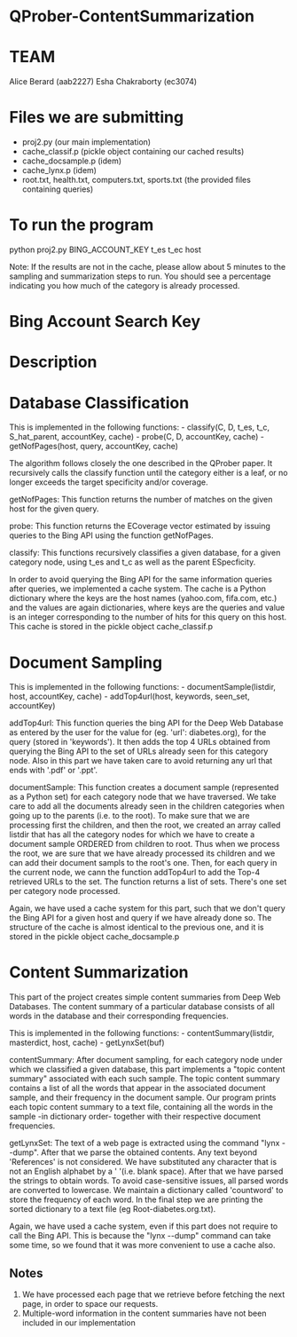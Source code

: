 # QProber-ContentSummarization



TEAM
======
Alice Berard (aab2227)
Esha Chakraborty (ec3074)


Files we are submitting
=========================
- proj2.py (our main implementation)
- cache_classif.p (pickle object containing our cached results)
- cache_docsample.p (idem)
- cache_lynx.p (idem)
- root.txt, health.txt, computers.txt, sports.txt (the provided files containing queries)


To run the program
===================
python proj2.py BING_ACCOUNT_KEY t_es t_ec host

Note: If the results are not in the cache, please allow about 5 minutes to the sampling and summarization steps to run.
You should see a percentage indicating you how much of the category is already processed.


Bing Account Search Key
========================


Description
=============

# Database Classification

This is implemented in the following functions:
	- classify(C, D, t_es, t_c, S_hat_parent, accountKey, cache)
	- probe(C, D, accountKey, cache)
	- getNofPages(host, query, accountKey, cache)

The algorithm follows closely the one described in the QProber paper. It recursively calls the classify function until the category either is a leaf, or no longer exceeds the target specificity and/or coverage.

getNofPages: This function returns the number of matches on the given host for the given query.

probe: This function returns the ECoverage vector estimated by issuing queries to the Bing API using the function getNofPages.

classify: This functions recursively classifies a given database, for a given category node, using t_es and t_c as well as the parent ESpecficity.

In order to avoid querying the Bing API for the same information queries after queries, we implemented a cache system. The cache is a Python dictionary where the keys are the host names (yahoo.com, fifa.com, etc.) and the values are again dictionaries, where keys are the queries and value is an integer corresponding to the number of hits for this query on this host. 
This cache is stored in the pickle object cache_classif.p


# Document Sampling

This is implemented in the following functions:
	- documentSample(listdir, host, accountKey, cache)
	- addTop4url(host, keywords, seen_set, accountKey)

addTop4url: This function queries the bing API for the Deep Web Database as entered by the user for the value for <host> (eg. 'url': diabetes.org), for the query (stored in 'keywords'). It then adds the top 4 URLs obtained from querying the Bing API to the set of URLs already seen for this category node. Also in this part we have taken care to avoid returning any url that ends with '.pdf' or '.ppt'.

documentSample: This function creates a document sample (represented as a Python set) for each category node that we have traversed. We take care to add all the documents already seen in the children categories when going up to the parents (i.e. to the root).
To make sure that we are processing first the children, and then the root, we created an array called listdir that has all the category nodes for which we have to create a document sample ORDERED from children to root. Thus when we process the root, we are sure that we have already processed its children and we can add their document sampls to the root's one. Then, for each query in the current node, we cann the function addTop4url to add the Top-4 retrieved URLs to the set. The function returns a list of sets. There's one set per category node processed.

Again, we have used a cache system for this part, such that we don't query the Bing API for a given host and query if we have already done so. The structure of the cache is almost identical to the previous one, and it is stored in the pickle object cache_docsample.p


# Content Summarization

This part of the project creates simple content summaries from Deep Web Databases. The content summary of a particular database consists of all words in the database and their corresponding frequencies.

This is implemented in the following functions:
	- contentSummary(listdir, masterdict, host, cache)
	- getLynxSet(buf)

contentSummary: After document sampling, for each category node under which we classified a given database, this part implements a "topic content summary" associated with each such sample. The topic content summary contains a list of all the words that appear in the associated document sample, and their frequency in the document sample.
Our program prints each topic content summary to a text file, containing all the words in the sample -in dictionary order- together with their respective document frequencies. 

getLynxSet: The text of a web page is extracted using the command "lynx --dump". After that we parse the obtained contents. Any text beyond 'References' is not considered. We have substituted any character that is not an English alphabet by a ' '(i.e. blank space). After that we have parsed the strings to obtain words. To avoid case-sensitive issues, all parsed words are converted to lowercase.
We maintain a dictionary called 'countword' to store the frequency of each word. In the final step we are printing the sorted dictionary to a text file (eg Root-diabetes.org.txt).

Again, we have used a cache system, even if this part does not require to call the Bing API. This is because the "lynx --dump" command can take some time, so we found that it was more convenient to use a cache also.


Notes
-----
1. We have processed each page that we retrieve before fetching the next page, in order to space our requests. 
2. Multiple-word information in the content summaries have not been included in our implementation
